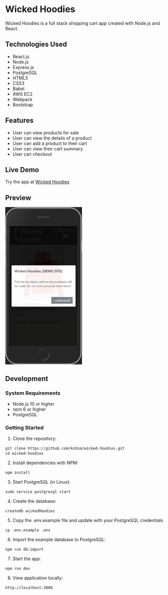 # Wicked Hoodies
Wicked Hoodies is a full stack shopping cart app created with Node.js and React.

## Technologies Used
- React.js
- Node.js
- Express.js
- PostgreSQL
- HTML5
- CSS3
- Babel
- AWS EC2
- Webpack
- Bootstrap

## Features
- User can view products for sale
- User can view the details of a product
- User can add a product to their cart
- User can view their cart summary
- User can checkout

## Live Demo

Try the app at [Wicked Hoodies](https://wicked-hoodies.kevinnhim.com)


## Preview
<img src="server/public/images/wickedHoodies-demo.gif" height=500px>

## Development

### System Requirements
- Node.js 10 or higher
- npm 6 or higher
- PostgreSQL

### Getting Started

1. Clone the repository:

```shell
git clone https://github.com/knhim/wicked-hoodies.git
cd wicked-hoodies
```

2. Install dependencies with NPM:
```shell
npm install
```

3. Start PostgreSQL (in Linux):
```shell
sudo service postgresql start
```
4. Create the database:
```shell
createdb wickedHoodies
```

5. Copy the .env.example file and update with your PostgreSQL credentials
```shell
cp .env.example .env
```

6. Import the example database to PostgreSQL:
```shell
npm run db:import
```

7. Start the app:
```shell
npm run dev
```

8. View application locally:
```shell
http://localhost:3000
```
